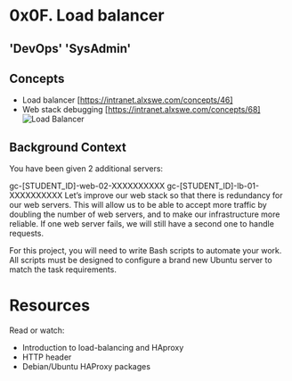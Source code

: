 # 0x0F. Load balancer
## 'DevOps' 'SysAdmin'

## Concepts 
* Load balancer [https://intranet.alxswe.com/concepts/46]
* Web stack debugging [https://intranet.alxswe.com/concepts/68]
![Load Balancer](https://s3.amazonaws.com/intranet-projects-files/holbertonschool-sysadmin_devops/275/qfdked8.png)

## Background Context
You have been given 2 additional servers:

gc-[STUDENT_ID]-web-02-XXXXXXXXXX
gc-[STUDENT_ID]-lb-01-XXXXXXXXXX
Let’s improve our web stack so that there is redundancy for our web servers. This will allow us to be able to accept more traffic by doubling the number of web servers, and to make our infrastructure more reliable. If one web server fails, we will still have a second one to handle requests.

For this project, you will need to write Bash scripts to automate your work. All scripts must be designed to configure a brand new Ubuntu server to match the task requirements.

# Resources
Read or watch:

* Introduction to load-balancing and HAproxy
* HTTP header
* Debian/Ubuntu HAProxy packages
